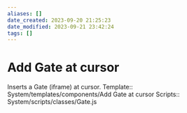 ```yaml
---
aliases: []
date_created: 2023-09-20 21:25:23
date_modified: 2023-09-21 23:42:24
tags: []
---
```


# Add Gate at cursor

Inserts a Gate (iframe) at cursor.
Template:: System/templates/components/Add Gate at cursor
Scripts:: System/scripts/classes/Gate.js
